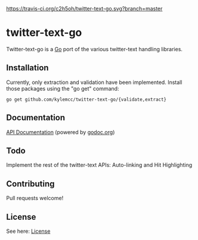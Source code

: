 https://travis-ci.org/c2h5oh/twitter-text-go.svg?branch=master

# twitter-text-go #
Twitter-text-go is a [Go](http://golang.org/) port of the various twitter-text handling libraries. 

## Installation ##

Currently, only extraction and validation have been implemented. Install those packages using the "go get" command:

	go get github.com/kylemcc/twitter-text-go/{validate,extract}

## Documentation ##

[API Documentation](http://godoc.org/github.com/kylemcc/twitter-text-go) (powered by [godoc.org](http://godoc.org))

## Todo ##

Implement the rest of the twitter-text APIs: Auto-linking and Hit Highlighting

## Contributing ##
Pull requests welcome!

## License ##

See here: [License](https://github.com/kylemcc/twitter-text-go/blob/master/LICENSE)
